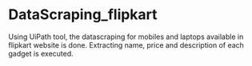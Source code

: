 # DataScraping_flipkart
Using UiPath tool, the datascraping for mobiles and laptops available in flipkart website is done. Extracting name, price and description of each gadget is executed.
